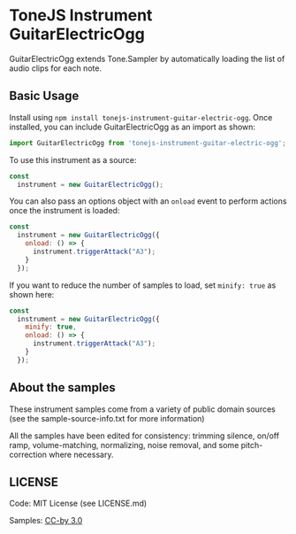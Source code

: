 # ToneJS Instrument GuitarElectricOgg

GuitarElectricOgg extends Tone.Sampler by automatically loading the list of audio clips for each note.

## Basic Usage

Install using `npm install tonejs-instrument-guitar-electric-ogg`. Once installed, you can include GuitarElectricOgg as an import as shown:

```javascript
import GuitarElectricOgg from 'tonejs-instrument-guitar-electric-ogg';
```

To use this instrument as a source:

```javascript
const
  instrument = new GuitarElectricOgg();
```

You can also pass an options object with an `onload` event to perform actions once the instrument is loaded:

```javascript
const
  instrument = new GuitarElectricOgg({
    onload: () => {
      instrument.triggerAttack("A3");
    }
  });
```

If you want to reduce the number of samples to load, set `minify: true` as shown here:

```javascript
const
  instrument = new GuitarElectricOgg({
    minify: true,
    onload: () => {
      instrument.triggerAttack("A3");
    }
  });
```

## About the samples

These instrument samples come from a variety of public domain sources (see the sample-source-info.txt for more information)

All the samples have been edited for consistency: trimming silence, on/off ramp, volume-matching, normalizing, noise removal, and some pitch-correction where necessary.

## LICENSE

Code: MIT License (see LICENSE.md)

Samples: [CC-by 3.0](https://creativecommons.org/licenses/by/3.0/)
